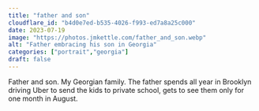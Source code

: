 ```yaml
---
title: "father and son"
cloudflare_id: "b4d0e7ed-b535-4026-f993-ed7a8a25c000"
date: 2023-07-19
image: "https://photos.jmkettle.com/father_and_son.webp"
alt: "Father embracing his son in Georgia"
categories: ["portrait","georgia"]
draft: false
---
```


Father and son. My Georgian family. The father spends all year in Brooklyn driving Uber to send the kids to private school, gets to see them only for one month in August. 
